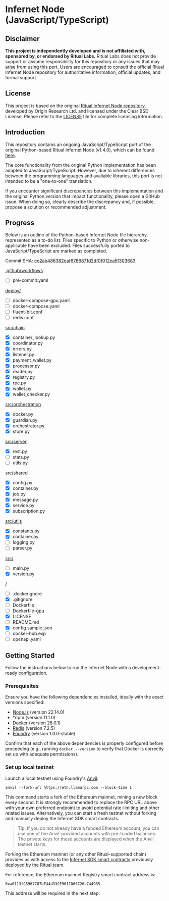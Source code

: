# Infernet Node (JavaScript/TypeScript)

## Disclaimer

**This project is independently developed and is not affiliated with, sponsored by, or endorsed by Ritual Labs.** Ritual Labs does not provide support or assume responsibility for this repository or any issues that may arise from using this port. Users are encouraged to consult the official Ritual Infernet Node repository for authoritative information, official updates, and formal support.

## License

This project is based on the original [Ritual Infernet Node repository](https://github.com/ritual-net/infernet-node), developed by Origin Research Ltd. and licensed under the Clear BSD License. Please refer to the [LICENSE](./LICENSE) file for complete licensing information.

## Introduction

This repository contains an ongoing JavaScript/TypeScript port of the original Python-based Ritual Infernet Node (v1.4.0), which can be found [here](https://github.com/ritual-net/infernet-node).

The core functionality from the original Python implementation has been adapted to JavaScript/TypeScript. However, due to inherent differences between the programming languages and available libraries, this port is not intended to be a "one-to-one" translation.

If you encounter significant discrepancies between this implementation and the original Python version that impact functionality, please open a GitHub issue. When doing so, clearly describe the discrepancy and, if possible, propose a solution or recommended adjustment.

## Progress

Below is an outline of the Python-based Infernet Node file hierarchy, represented as a to-do list. Files specific to Python or otherwise non-applicable have been excluded. Files successfully ported to JavaScript/TypeScript are marked as completed.

Commit SHA: [ee2ab486382eaf6786871d2df0f012ea5f303683](https://github.com/ritual-net/infernet-node/tree/ee2ab486382eaf6786871d2df0f012ea5f303683).

[.github/workflows](https://github.com/ritual-net/infernet-node/tree/ee2ab486382eaf6786871d2df0f012ea5f303683/.github/workflows)
- [ ] pre-commit.yaml

[deploy/](https://github.com/ritual-net/infernet-node/tree/ee2ab486382eaf6786871d2df0f012ea5f303683/deploy)
- [ ] docker-compose-gpu.yaml
- [ ] docker-compose.yaml
- [ ] fluent-bit.conf
- [ ] redis.conf

[src/chain](https://github.com/ritual-net/infernet-node/tree/ee2ab486382eaf6786871d2df0f012ea5f303683/src/chain)
- [x] container_lookup.py
- [x] coordinator.py
- [x] errors.py
- [x] listener.py
- [x] payment_wallet.py
- [x] processor.py
- [x] reader.py
- [x] registry.py
- [x] rpc.py
- [x] wallet.py
- [x] wallet_checker.py

[src/orchestration](https://github.com/ritual-net/infernet-node/tree/ee2ab486382eaf6786871d2df0f012ea5f303683/src/orchestration)
- [x] docker.py
- [x] guardian.py
- [x] orchestrator.py
- [x] store.py

[src/server](ritual-net/infernet-node/tree/ee2ab486382eaf6786871d2df0f012ea5f303683/src/server)
- [x] rest.py
- [ ] stats.py
- [ ] utils.py

[src/shared](https://github.com/ritual-net/infernet-node/tree/ee2ab486382eaf6786871d2df0f012ea5f303683/src/shared)
- [x] config.py
- [x] container.py
- [x] job.py
- [x] message.py
- [x] service.py
- [x] subscription.py

[src/utils](https://github.com/ritual-net/infernet-node/tree/ee2ab486382eaf6786871d2df0f012ea5f303683/src/utils)
- [x] constants.py
- [x] container.py
- [ ] logging.py
- [ ] parser.py

[src/](https://github.com/ritual-net/infernet-node/tree/ee2ab486382eaf6786871d2df0f012ea5f303683/src)
- [ ] main.py
- [x] version.py

[/](https://github.com/ritual-net/infernet-node/tree/ee2ab486382eaf6786871d2df0f012ea5f303683)
- [ ] .dockerignore
- [x] .gitignore
- [ ] Dockerfile
- [ ] Dockerfile-gpu
- [x] LICENSE
- [ ] README.md
- [x] config.sample.json
- [ ] docker-hub.exp
- [ ] openapi.yaml

## Getting Started

Follow the instructions below to run the Infernet Node with a development-ready configuration.

### Prerequisites

Ensure you have the following dependencies installed, ideally with the exact versions specified:

- [Node.js](https://nodejs.org/) (version 22.14.0)
- *npm (version 11.1.0)
- [Docker](http://docker.com/) (version 28.0.1)
- [Redis](https://redis.io/) (version 7.2.5)
- [Foundry](https://getfoundry.sh/) (version 1.0.0-stable)

Confirm that each of the above dependencies is properly configured before proceeding (e.g., running `docker --version` to verify that Docker is correctly set up with adequate permissions).

### Set up local testnet

Launch a local testnet using Foundry's [Anvil](https://book.getfoundry.sh/anvil/):

`anvil --fork-url https://eth.llamarpc.com --block-time 1`

This command starts a fork of the Ethereum mainnet, mining a new block every second. It is strongly recommended to replace the RPC URL above with your own preferred endpoint to avoid potential rate-limiting and other related issues. Alternatively, you can start a fresh testnet without forking and manually deploy the Infernet SDK smart contracts.

> Tip: If you do not already have a funded Ethereum account, you can use one of the Anvil-provided accounts with pre-funded balances. The private keys for these accounts are displayed when the Anvil testnet starts.

Forking the Ethereum mainnet (or any other Ritual-supported chain) provides us with access to the [Infernet SDK smart contracts](https://docs.ritual.net/infernet/sdk/introduction#deployed-contracts) previously deployed by the Ritual team.

For reference, the Ethereum mainnet Registry smart contract address is:

`0xa0113fC5967707bF44d33CF9611D66726c7449B5`

This address will be required in the next step.
